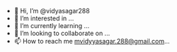 - 👋 Hi, I’m @vidyasagar288
- 👀 I’m interested in ...
- 🌱 I’m currently learning ...
- 💞️ I’m looking to collaborate on ...
- 📫 How to reach me mvidyyasagar.288@gmail.com...


